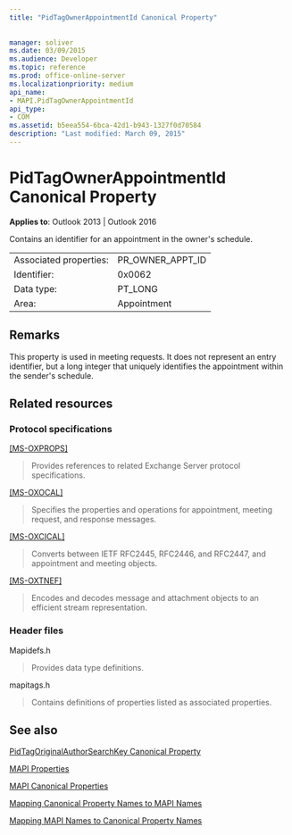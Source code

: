 ```yaml
---
title: "PidTagOwnerAppointmentId Canonical Property"
 
 
manager: soliver
ms.date: 03/09/2015
ms.audience: Developer
ms.topic: reference
ms.prod: office-online-server
ms.localizationpriority: medium
api_name:
- MAPI.PidTagOwnerAppointmentId
api_type:
- COM
ms.assetid: b5eea554-6bca-42d1-b943-1327f0d70584
description: "Last modified: March 09, 2015"
---
```


# PidTagOwnerAppointmentId Canonical Property

  
  
**Applies to**: Outlook 2013 | Outlook 2016 
  
Contains an identifier for an appointment in the owner's schedule.
  
|||
|:-----|:-----|
|Associated properties:  <br/> |PR_OWNER_APPT_ID  <br/> |
|Identifier:  <br/> |0x0062  <br/> |
|Data type:  <br/> |PT_LONG  <br/> |
|Area:  <br/> |Appointment  <br/> |
   
## Remarks

This property is used in meeting requests. It does not represent an entry identifier, but a long integer that uniquely identifies the appointment within the sender's schedule.
  
## Related resources

### Protocol specifications

[[MS-OXPROPS]](https://msdn.microsoft.com/library/f6ab1613-aefe-447d-a49c-18217230b148%28Office.15%29.aspx)
  
> Provides references to related Exchange Server protocol specifications.
    
[[MS-OXOCAL]](https://msdn.microsoft.com/library/09861fde-c8e4-4028-9346-e7c214cfdba1%28Office.15%29.aspx)
  
> Specifies the properties and operations for appointment, meeting request, and response messages.
    
[[MS-OXCICAL]](https://msdn.microsoft.com/library/a685a040-5b69-4c84-b084-795113fb4012%28Office.15%29.aspx)
  
> Converts between IETF RFC2445, RFC2446, and RFC2447, and appointment and meeting objects.
    
[[MS-OXTNEF]](https://msdn.microsoft.com/library/1f0544d7-30b7-4194-b58f-adc82f3763bb%28Office.15%29.aspx)
  
> Encodes and decodes message and attachment objects to an efficient stream representation.
    
### Header files

Mapidefs.h
  
> Provides data type definitions.
    
mapitags.h
  
> Contains definitions of properties listed as associated properties.
    
## See also



[PidTagOriginalAuthorSearchKey Canonical Property](pidtagoriginalauthorsearchkey-canonical-property.md)


[MAPI Properties](mapi-properties.md)
  
[MAPI Canonical Properties](mapi-canonical-properties.md)
  
[Mapping Canonical Property Names to MAPI Names](mapping-canonical-property-names-to-mapi-names.md)
  
[Mapping MAPI Names to Canonical Property Names](mapping-mapi-names-to-canonical-property-names.md)

